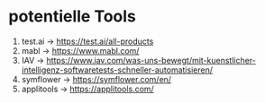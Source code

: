 # potentielle Tools

1. test.ai -> https://test.ai/all-products
2. mabl -> https://www.mabl.com/
3. IAV -> https://www.iav.com/was-uns-bewegt/mit-kuenstlicher-intelligenz-softwaretests-schneller-automatisieren/
4. symflower -> https://symflower.com/en/
5. applitools -> https://applitools.com/
